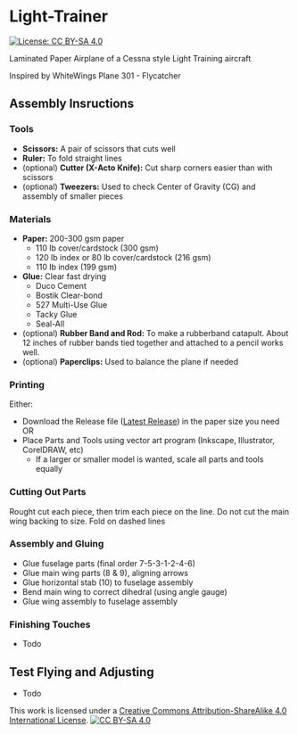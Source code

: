 # Light-Trainer
[![License: CC BY-SA 4.0][cc-by-sa-shield]][cc-by-sa]

Laminated Paper Airplane of a Cessna style Light Training aircraft

Inspired by WhiteWings Plane 301 - Flycatcher

## Assembly Insructions

### Tools
* **Scissors:** A pair of scissors that cuts well
* **Ruler:** To fold straight lines
* (optional) **Cutter (X-Acto Knife):** Cut sharp corners easier than with scissors
* (optional) **Tweezers:** Used to check Center of Gravity (CG) and assembly of smaller pieces

### Materials
* **Paper:** 200-300 gsm paper
  * 110 lb cover/cardstock (300 gsm)
  * 120 lb index or 80 lb cover/cardstock (216 gsm)
  * 110 lb index (199 gsm)
* **Glue:** Clear fast drying
  * Duco Cement
  * Bostik Clear-bond
  * 527 Multi-Use Glue
  * Tacky Glue
  * Seal-All
* (optional) **Rubber Band and Rod:** To make a rubberband catapult.  About 12 inches of rubber bands tied together and attached to a pencil works well.
* (optional) **Paperclips:** Used to balance the plane if needed

### Printing
Either:
* Download the Release file ([Latest Release](https://github.com/tlesicka/light-trainer/releases/latest)) in the paper size you need OR
* Place Parts and Tools using vector art program (Inkscape, Illustrator, CorelDRAW, etc)
  * If a larger or smaller model is wanted, scale all parts and tools equally

### Cutting Out Parts
Rought cut each piece, then trim each piece on the line.  Do not cut the main wing backing to size. 
Fold on dashed lines

### Assembly and Gluing
* Glue fuselage parts (final order 7-5-3-1-2-4-6)
* Glue main wing parts (8 & 9), aligning arrows
* Glue horizontal stab (10) to fuselage assembly
* Bend main wing to correct dihedral (using angle gauge)
* Glue wing assembly to fuselage assembly

### Finishing Touches
* Todo

## Test Flying and Adjusting
* Todo

This work is licensed under a [Creative Commons Attribution-ShareAlike 4.0 International License][cc-by-sa].  [![CC BY-SA 4.0][cc-by-sa-image]][cc-by-sa]

[cc-by-sa]: https://creativecommons.org/licenses/by-sa/4.0/
[cc-by-sa-image]: https://licensebuttons.net/l/by-sa/4.0/88x31.png
[cc-by-sa-shield]: https://img.shields.io/badge/License-CC_BY--SA_4.0-lightgrey.svg

